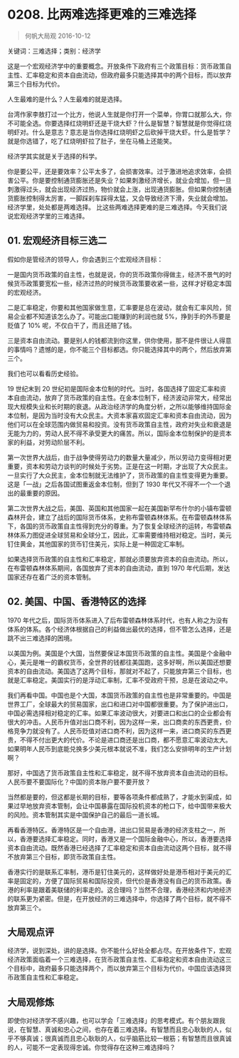 # 0208. 比两难选择更难的三难选择
> 何帆大局观
2016-10-12

关键词：三难选择；类别：经济学

这是一个宏观经济学中的重要概念。开放条件下政府有三个政策目标：货币政策自主性、汇率稳定和资本自由流动，但政府最多只能选择其中的两个目标，而以放弃第三个目标为代价。

人生最难的是什么？人生最难的就是选择。

台湾作家李敖打过一个比方，他说人生就是你打开一个菜单，你胃口就那么大，你不可能全选。你要选择红烧明虾还是干烧大虾？什么是智慧？智慧就是你觉得红烧明虾对。什么是意志？意志是当你选择红烧明虾之后砍掉干烧大虾。什么是哲学？就是你选错了，吃了红烧明虾拉了肚子，坐在马桶上还能笑。

经济学其实就是关于选择的科学。

你是要公平，还是要效率？公平太多了，会损害效率。过于激进地追求效率，会损害公平。你是要控制通货膨胀还是失业？如果刺激经济增长，就业会增加，但一旦刺激得过头，就会出现经济过热，物价就会上涨，出现通货膨胀。但如果你控制通货膨胀控制得太厉害，一脚踩刹车踩得太猛，又会导致经济下滑，失业就会增加。经济学里，处处都是两难选择。 比这些两难选择更难的是三难选择。今天我们说说宏观经济学里的三难选择。

## 01. 宏观经济目标三选二

假如你是管经济的领导人，你会遇到三个宏观经济目标：

一是国内货币政策的自主性，也就是说，你的货币政策你得做主，经济不景气的时候货币政策要宽松一些，经济过热的时候货币政策要收紧一些，这样才好稳定本国的宏观经济。

二是汇率稳定，你要和其他国家做生意，汇率要是总在波动，就会有汇率风险，贸易企业都不知道该怎么办了。可能出口能赚到的利润也就 5%，挣到手的外币要是贬值了 10% 呢，不仅白干了，而且还赔了钱。

三是资本自由流动。要是别人的钱都流到你这里，供你使用，那不是件很让人得意的事情吗？遗憾的是，你不能三个目标都选。你只能选择其中的两个，然后放弃第三个。

我们也可以看看历史经验。

19 世纪末到 20 世纪初是国际金本位制的时代。当时，各国选择了固定汇率和资本自由流动，放弃了货币政策的自主性。在金本位制下，经济波动非常大，经常出现大规模失业和长时期的衰退。从政治经济学的角度分析，之所以能够维持国际金本位制，是因为当时没有大众民主。大资本家喜欢固定汇率和资本自由流动，因为他们可以在全球范围内做贸易和投资。没有货币政策自主性，政府对失业和衰退是无能为力的，劳动人民不得不承受更大的痛苦。所以，国际金本位制保护的是资本家的利益，对劳动阶层不利。

第一次世界大战后，由于战争使得劳动力的数量大量减少，所以劳动力变得相对更重要，资本和劳动力谈判的时候处于劣势。正是在这一时期，才出现了大众民主。一旦实行了大众民主，金本位制就无法维护了，货币政策的自主性变得更为重要。这是「一战」之后各国试图重返金本位制，但到了 1930 年代又不得不一个一个退出的最重要的原因。

第二次世界大战之后，美国、英国和其他国家一起在美国新罕布什尔的小镇布雷顿森林开会，建立了战后的国际货币体系，史称布雷顿森林体系。在布雷顿森林体系下，各国的货币政策自主性得到充分的尊重。为了恢复全球经济的运转，布雷顿森林体系力图促进全球贸易和全球分工，因此，汇率需要维持相对稳定。当时，美元钉住黄金，其他国家的货币钉住美元，实际上是一种固定汇率制。

如果选择货币政策的自主性和汇率稳定，那就必须要放弃资本的自由流动。所以，在布雷顿森林体系期间，各国放弃了资本的自由流动，直到 1970 年代后期，发达国家还存在着广泛的资本管制。

## 02. 美国、中国、香港特区的选择

1970 年代之后，国际货币体系进入了后布雷顿森林体系时代，也有人称之为没有体系的体系。各个经济体根据自己的利益做出最优的选择，但不管怎么选择，还是跳不出三难选择的困境。

以美国为例。美国是个大国，当然要保证本国货币政策的自主性。美国是个金融中心，美元是唯一的霸权货币，全世界的钱都往美国跑，这多好啊，所以美国还想要资本的自由流动。美国选了这两个目标，那就对不起了，只能放弃第三个目标，也就是汇率稳定。美国实行的是浮动汇率制，汇率不受政府干预，总是在波动之中。

我们再看中国。中国也是个大国，本国货币政策的自主性也是非常重要的。中国是世界工厂，全球最大的贸易国家，出口和进口对中国都很重要。为了保护进出口，中国必需选择相对稳定的汇率。如果汇率波动很大，对要进口和出口的企业都会有很大的冲击。人民币升值对出口商不利，因为这样一来，出口商卖的东西更贵，价格竞争力就没有了。人民币贬值对进口商不利，因为这样一来，进口商买的东西更贵，不得不付出更大的代价。不论是进口商还是出口商，都不愿意汇率波动太大。如果明年人民币到底能兑换多少美元根本就说不准，我们怎么安排明年的生产计划啊？ 

那好，中国选了货币政策自主性和汇率稳定，就不得不放弃资本自由流动的目标。人民币要不要国际化？中国的资本账户要不要开放？

当然都是要的，但这都是长期的目标，要等各项条件都成熟了，才能水到渠成，如果过早地放弃资本管制，会让中国暴露在国际投机资本的枪口下，给中国带来极大的风险。资本管制其实是中国保护自己的最后一道长城。

再看香港特区。香港特区是一个自由港，进出口贸易是香港的经济支柱之一，所以，香港要选择汇率稳定。同时，香港又是一个国际金融中心，所以，香港要选择资本自由流动。既然香港已经选择了汇率稳定和资本自由流动这两个目标，就不得不放弃第三个目标，即货币政策自主性。

香港实行的是联系汇率制，港币是钉住美元的，这样做好处是港币相对于美元的汇率是固定的，方便了国际贸易和国际投资，但代价是香港没有自己的货币政策。香港的利率是跟着美联储的利率走的。这合理吗？当然不合理，香港经济和内地经济的联系更为紧密。但是，在开放经济的三难选择中，你选择了两个目标，就不得不放弃第三个。

## 大局观点评

经济学，说到深处，讲的是选择。你不能什么好处全都占尽。在开放条件下，宏观经济政策面临着一个三难选择，在货币政策自主性、汇率稳定和资本自由流动这三个目标中，政府最多只能选择两个，而以放弃第三个目标为代价。中国应该选择货币政策自主性和汇率稳定。

## 大局观修炼

即使你对经济学不感兴趣，也可以学会「三难选择」的思考模式。有个朋友跟我说，在智慧、真诚和忠心之间，也存在着三难选择。有智慧而且忠心耿耿的人，似乎不够真诚；很真诚而且忠心耿耿的人，似乎脑筋比较一根筋；有智慧而且很真诚的人，可能不一定表现得忠诚。你觉得存在这种三难选择吗？


